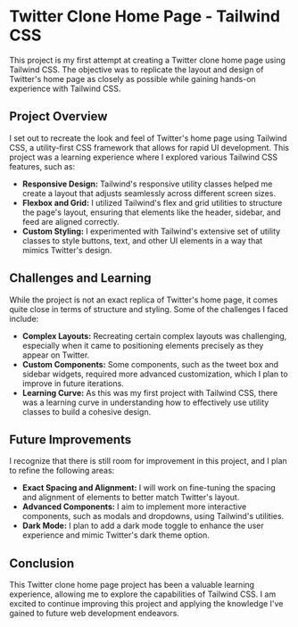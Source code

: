 # Twitter Clone Home Page - Tailwind CSS

This project is my first attempt at creating a Twitter clone home page using Tailwind CSS. The objective was to replicate the layout and design of Twitter's home page as closely as possible while gaining hands-on experience with Tailwind CSS.

## Project Overview

I set out to recreate the look and feel of Twitter's home page using Tailwind CSS, a utility-first CSS framework that allows for rapid UI development. This project was a learning experience where I explored various Tailwind CSS features, such as:

- **Responsive Design:** Tailwind's responsive utility classes helped me create a layout that adjusts seamlessly across different screen sizes.
- **Flexbox and Grid:** I utilized Tailwind's flex and grid utilities to structure the page's layout, ensuring that elements like the header, sidebar, and feed are aligned correctly.
- **Custom Styling:** I experimented with Tailwind's extensive set of utility classes to style buttons, text, and other UI elements in a way that mimics Twitter's design.

## Challenges and Learning

While the project is not an exact replica of Twitter's home page, it comes quite close in terms of structure and styling. Some of the challenges I faced include:

- **Complex Layouts:** Recreating certain complex layouts was challenging, especially when it came to positioning elements precisely as they appear on Twitter.
- **Custom Components:** Some components, such as the tweet box and sidebar widgets, required more advanced customization, which I plan to improve in future iterations.
- **Learning Curve:** As this was my first project with Tailwind CSS, there was a learning curve in understanding how to effectively use utility classes to build a cohesive design.

## Future Improvements

I recognize that there is still room for improvement in this project, and I plan to refine the following areas:

- **Exact Spacing and Alignment:** I will work on fine-tuning the spacing and alignment of elements to better match Twitter's layout.
- **Advanced Components:** I aim to implement more interactive components, such as modals and dropdowns, using Tailwind's utilities.
- **Dark Mode:** I plan to add a dark mode toggle to enhance the user experience and mimic Twitter's dark theme option.

## Conclusion

This Twitter clone home page project has been a valuable learning experience, allowing me to explore the capabilities of Tailwind CSS. I am excited to continue improving this project and applying the knowledge I've gained to future web development endeavors.
